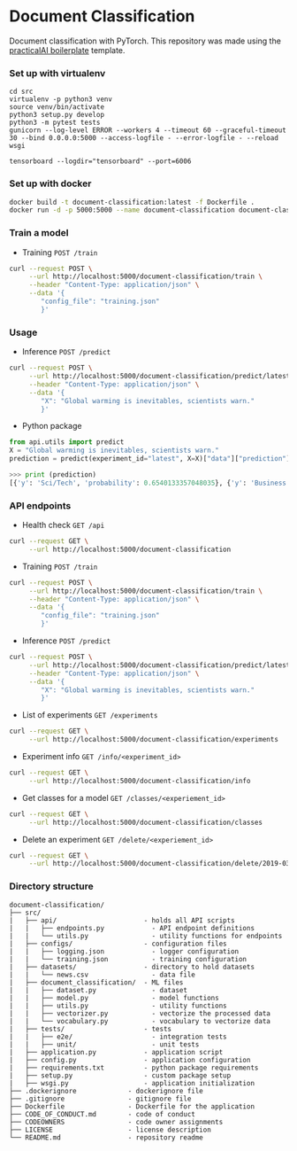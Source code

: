 # Document Classification

Document classification with PyTorch. This repository was made using the [practicalAI boilerplate](https://github.com/practicalAI/boilerplate) template.

### Set up with virtualenv
```
cd src
virtualenv -p python3 venv
source venv/bin/activate
python3 setup.py develop
python3 -m pytest tests
gunicorn --log-level ERROR --workers 4 --timeout 60 --graceful-timeout 30 --bind 0.0.0.0:5000 --access-logfile - --error-logfile - --reload wsgi
```
```
tensorboard --logdir="tensorboard" --port=6006
```

### Set up with docker
```bash
docker build -t document-classification:latest -f Dockerfile .
docker run -d -p 5000:5000 --name document-classification document-classification:latest
```

### Train a model
- Training `POST /train`
```bash
curl --request POST \
     --url http://localhost:5000/document-classification/train \
     --header "Content-Type: application/json" \
     --data '{
        "config_file": "training.json"
        }'
```

### Usage
- Inference `POST /predict`
```bash
curl --request POST \
     --url http://localhost:5000/document-classification/predict/latest \
     --header "Content-Type: application/json" \
     --data '{
        "X": "Global warming is inevitables, scientists warn."
        }'
```
- Python package
```python
from api.utils import predict
X = "Global warming is inevitables, scientists warn."
prediction = predict(experiment_id="latest", X=X)["data"]["prediction"]

>>> print (prediction)
[{'y': 'Sci/Tech', 'probability': 0.6540133357048035}, {'y': 'Business', 'probability': 0.339420884847641}, {'y': 'World', 'probability': 0.003702996065840125}, {'y': 'Sports', 'probability': 0.002862769179046154}]
```

### API endpoints
- Health check `GET /api`
```bash
curl --request GET \
     --url http://localhost:5000/document-classification
```

- Training `POST /train`
```bash
curl --request POST \
     --url http://localhost:5000/document-classification/train \
     --header "Content-Type: application/json" \
     --data '{
        "config_file": "training.json"
        }'
```

- Inference `POST /predict`
```bash
curl --request POST \
     --url http://localhost:5000/document-classification/predict/latest \
     --header "Content-Type: application/json" \
     --data '{
        "X": "Global warming is inevitables, scientists warn."
        }'
```

- List of experiments `GET /experiments`
```bash
curl --request GET \
     --url http://localhost:5000/document-classification/experiments
```

- Experiment info `GET /info/<experiment_id>`
```bash
curl --request GET \
     --url http://localhost:5000/document-classification/info
```

- Get classes for a model `GET /classes/<experiement_id>`
```bash
curl --request GET \
     --url http://localhost:5000/document-classification/classes
```

- Delete an experiment `GET /delete/<experiement_id>`
```bash
curl --request GET \
     --url http://localhost:5000/document-classification/delete/2019-03-14T01:05:49.989428_fafe6eb4-462f-11e9-bfe0-f0189887caab
```

### Directory structure
```
document-classification/
├── src/
|   ├── api/                      - holds all API scripts
|   |   ├── endpoints.py            - API endpoint definitions
|   |   └── utils.py                - utility functions for endpoints
|   ├── configs/                  - configuration files
|   |   ├── logging.json            - logger configuration
|   |   └── training.json           - training configuration
|   ├── datasets/                 - directory to hold datasets
|   |   └── news.csv                - data file
|   ├── document_classification/  - ML files
|   |   ├── dataset.py              - dataset
|   |   ├── model.py                - model functions
|   |   ├── utils.py                - utility functions
|   |   ├── vectorizer.py           - vectorize the processed data
|   |   └── vocabulary.py           - vocabulary to vectorize data
|   ├── tests/                    - tests
|   |   ├── e2e/                    - integration tests
|   |   ├── unit/                   - unit tests
|   ├── application.py            - application script
|   ├── config.py                 - application configuration
|   ├── requirements.txt          - python package requirements
|   ├── setup.py                  - custom package setup
|   ├── wsgi.py                   - application initialization
├── .dockerignore             - dockerignore file
├── .gitignore                - gitignore file
├── Dockerfile                - Dockerfile for the application
├── CODE_OF_CONDUCT.md        - code of conduct
├── CODEOWNERS                - code owner assignments
├── LICENSE                   - license description
└── README.md                 - repository readme
```
